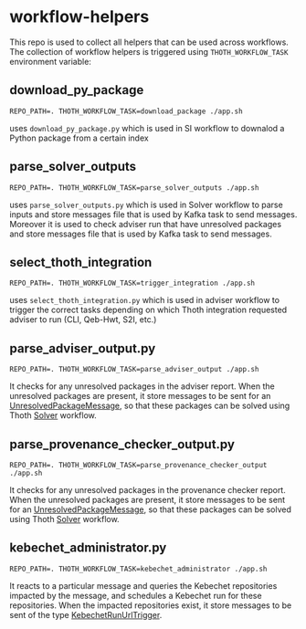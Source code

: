 # workflow-helpers

This repo is used to collect all helpers that can be used across workflows. The collection of workflow helpers is triggered using
`THOTH_WORKFLOW_TASK` environment variable:

## download_py_package

```shell
REPO_PATH=. THOTH_WORKFLOW_TASK=download_package ./app.sh
```

uses `download_py_package.py` which is used in SI workflow to downalod a Python package from a certain index

## parse_solver_outputs

```shell
REPO_PATH=. THOTH_WORKFLOW_TASK=parse_solver_outputs ./app.sh
```

uses `parse_solver_outputs.py` which is used in Solver workflow to parse inputs and store messages file
that is used by Kafka task to send messages. Moreover it is used to check adviser run that have unresolved packages
and store messages file that is used by Kafka task to send messages.

## select_thoth_integration

```shell
REPO_PATH=. THOTH_WORKFLOW_TASK=trigger_integration ./app.sh
```

uses `select_thoth_integration.py` which is used in adviser workflow to trigger
the correct tasks depending on which Thoth integration requested adviser to run (CLI, Qeb-Hwt, S2I, etc.)

## parse_adviser_output.py

```shell
REPO_PATH=. THOTH_WORKFLOW_TASK=parse_adviser_output ./app.sh
```

It checks for any unresolved packages in the adviser report.
When the unresolved packages are present, it store messages to be sent for
an [UnresolvedPackageMessage](https://github.com/thoth-station/messaging/blob/a579a480819a9b35123e9002243f4bba6d082929/thoth/messaging/unresolved_package.py#L35),
so that these packages can be solved using Thoth [Solver](https://github.com/thoth-station/solver) workflow.

## parse_provenance_checker_output.py

```shell
REPO_PATH=. THOTH_WORKFLOW_TASK=parse_provenance_checker_output ./app.sh
```

It checks for any unresolved packages in the provenance checker report.
When the unresolved packages are present, it store messages to be sent for
an [UnresolvedPackageMessage](https://github.com/thoth-station/messaging/blob/a579a480819a9b35123e9002243f4bba6d082929/thoth/messaging/unresolved_package.py#L35),
so that these packages can be solved using Thoth [Solver](https://github.com/thoth-station/solver) workflow.

## kebechet_administrator.py

```shell
REPO_PATH=. THOTH_WORKFLOW_TASK=kebechet_administrator ./app.sh
```

It reacts to a particular message and queries the Kebechet repositories impacted by the message, and schedules a Kebechet run for these repositories.
When the impacted repositories exist, it store messages to be sent of the type [KebechetRunUrlTrigger](https://github.com/thoth-station/messaging/blob/master/thoth/messaging/kebechet_run_url.py).
